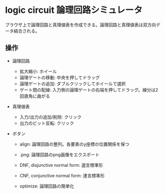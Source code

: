 # logic circuit 論理回路シミュレータ

ブラウザ上で論理回路と真理値表を作成できる。論理回路と真理値表は双方向データ結合される。

## 操作

- 論理回路
    + 拡大縮小: ホイール
    + 論理ゲートの移動: 中央を押してドラッグ
    + 論理ゲートの追加: ダブルクリックしてホイールで選択
    + ゲート間の配線: 入力側の論理ゲートの右端を押してドラッグ。線分は2回直角に曲がる

- 真理値表
    + 入力/出力の追加/削除: クリック
    + 出力のビット反転: クリック

- ボタン
    + align: 論理回路の整列。各要素のy座標の位置関係を保つ
    + .png: 論理回路のpng画像をエクスポート

    + DNF, disjunctive normal form: 選言標準形
    + CNF, conjunctive normal form: 連言標準形
    + optimize: 論理回路の簡単化